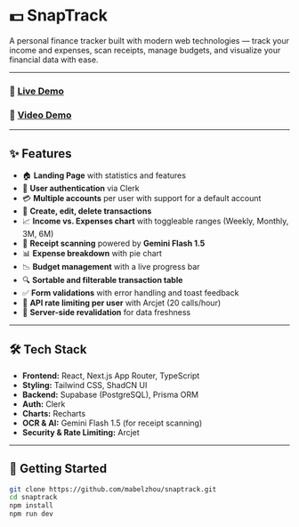 # 💵 SnapTrack

A personal finance tracker built with modern web technologies — track your income and expenses, scan receipts, manage budgets, and visualize your financial data with ease.

---

### 🔗 [Live Demo](https://snaptrack-gold.vercel.app/)
### 🔗 [Video Demo](https://www.youtube.com/watch?v=hwoNukrYPv8)

---

## ✨ Features

- 🏠 **Landing Page** with statistics and features
- 🔐 **User authentication** via Clerk
- 💳 **Multiple accounts** per user with support for a default account
- 💼 **Create, edit, delete transactions**
- 📈 **Income vs. Expenses chart** with toggleable ranges (Weekly, Monthly, 3M, 6M)
- 🧾 **Receipt scanning** powered by **Gemini Flash 1.5**
- 📊 **Expense breakdown** with pie chart
- 📉 **Budget management** with a live progress bar
- 🔍 **Sortable and filterable transaction table**
- ✅ **Form validations** with error handling and toast feedback
- 🔐 **API rate limiting per user** with Arcjet (20 calls/hour)
- 🔄 **Server-side revalidation** for data freshness

---

## 🛠 Tech Stack

- **Frontend:** React, Next.js App Router, TypeScript
- **Styling:** Tailwind CSS, ShadCN UI
- **Backend:** Supabase (PostgreSQL), Prisma ORM
- **Auth:** Clerk
- **Charts:** Recharts
- **OCR & AI:** Gemini Flash 1.5 (for receipt scanning)
- **Security & Rate Limiting:** Arcjet

---

## 🚀 Getting Started

```bash
git clone https://github.com/mabelzhou/snaptrack.git
cd snaptrack
npm install
npm run dev
